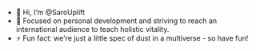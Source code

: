 - 👋 Hi, I’m @SaroUplift
- 👀 Focused on personal development and striving to reach an international audience to teach holistic vitality.
- ⚡ Fun fact: we're just a little spec of dust in a multiverse - so have fun!


<!---
SaroUplift/SaroUplift is a ✨ special ✨ repository because its `README.md` (this file) appears on your GitHub profile.
You can click the Preview link to take a look at your changes.
--->
